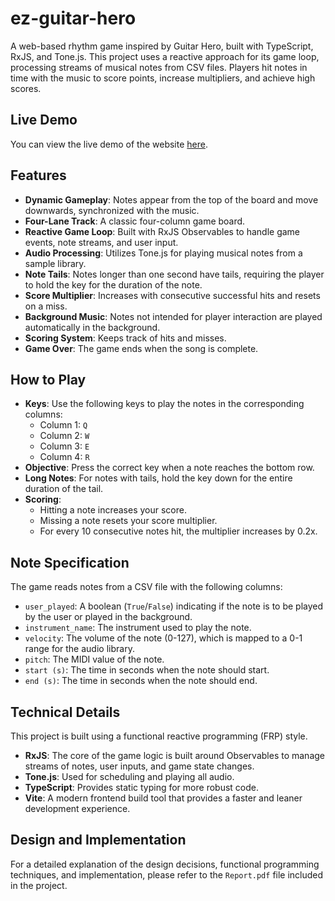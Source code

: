 # ez-guitar-hero

A web-based rhythm game inspired by Guitar Hero, built with TypeScript, RxJS, and Tone.js. This project uses a reactive approach for its game loop, processing streams of musical notes from CSV files. Players hit notes in time with the music to score points, increase multipliers, and achieve high scores.

## Live Demo

You can view the live demo of the website [here](https://NECROZMA04.github.io/ez-guitar-hero).

## Features

- **Dynamic Gameplay**: Notes appear from the top of the board and move downwards, synchronized with the music.
- **Four-Lane Track**: A classic four-column game board.
- **Reactive Game Loop**: Built with RxJS Observables to handle game events, note streams, and user input.
- **Audio Processing**: Utilizes Tone.js for playing musical notes from a sample library.
- **Note Tails**: Notes longer than one second have tails, requiring the player to hold the key for the duration of the note.
- **Score Multiplier**: Increases with consecutive successful hits and resets on a miss.
- **Background Music**: Notes not intended for player interaction are played automatically in the background.
- **Scoring System**: Keeps track of hits and misses.
- **Game Over**: The game ends when the song is complete.

## How to Play

- **Keys**: Use the following keys to play the notes in the corresponding columns:
    - Column 1: `Q`
    - Column 2: `W`
    - Column 3: `E`
    - Column 4: `R`
- **Objective**: Press the correct key when a note reaches the bottom row.
- **Long Notes**: For notes with tails, hold the key down for the entire duration of the tail.
- **Scoring**:
    - Hitting a note increases your score.
    - Missing a note resets your score multiplier.
    - For every 10 consecutive notes hit, the multiplier increases by 0.2x.

## Note Specification

The game reads notes from a CSV file with the following columns:

- `user_played`: A boolean (`True`/`False`) indicating if the note is to be played by the user or played in the background.
- `instrument_name`: The instrument used to play the note.
- `velocity`: The volume of the note (0-127), which is mapped to a 0-1 range for the audio library.
- `pitch`: The MIDI value of the note.
- `start (s)`: The time in seconds when the note should start.
- `end (s)`: The time in seconds when the note should end.

## Technical Details

This project is built using a functional reactive programming (FRP) style.

- **RxJS**: The core of the game logic is built around Observables to manage streams of notes, user inputs, and game state changes.
- **Tone.js**: Used for scheduling and playing all audio.
- **TypeScript**: Provides static typing for more robust code.
- **Vite**: A modern frontend build tool that provides a faster and leaner development experience.

## Design and Implementation

For a detailed explanation of the design decisions, functional programming techniques, and implementation, please refer to the `Report.pdf` file included in the project.
